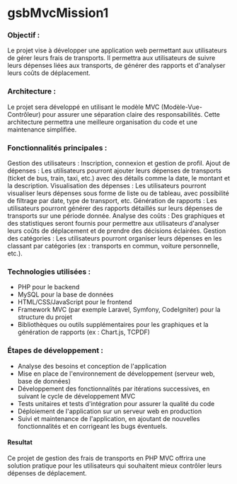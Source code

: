 # gsbMvcMission1

### Objectif :
Le projet vise à développer une application web permettant aux utilisateurs de gérer leurs frais de transports. Il permettra aux utilisateurs de suivre leurs dépenses liées aux transports, de générer des rapports et d'analyser leurs coûts de déplacement.

### Architecture :
Le projet sera développé en utilisant le modèle MVC (Modèle-Vue-Contrôleur) pour assurer une séparation claire des responsabilités. Cette architecture permettra une meilleure organisation du code et une maintenance simplifiée.

### Fonctionnalités principales :

Gestion des utilisateurs : Inscription, connexion et gestion de profil.
Ajout de dépenses : Les utilisateurs pourront ajouter leurs dépenses de transports (ticket de bus, train, taxi, etc.) avec des détails comme la date, le montant et la description.
Visualisation des dépenses : Les utilisateurs pourront visualiser leurs dépenses sous forme de liste ou de tableau, avec possibilité de filtrage par date, type de transport, etc.
Génération de rapports : Les utilisateurs pourront générer des rapports détaillés sur leurs dépenses de transports sur une période donnée.
Analyse des coûts : Des graphiques et des statistiques seront fournis pour permettre aux utilisateurs d'analyser leurs coûts de déplacement et de prendre des décisions éclairées.
Gestion des catégories : Les utilisateurs pourront organiser leurs dépenses en les classant par catégories (ex : transports en commun, voiture personnelle, etc.).

### Technologies utilisées :

- PHP pour le backend
- MySQL pour la base de données
- HTML/CSS/JavaScript pour le frontend
- Framework MVC (par exemple Laravel, Symfony, CodeIgniter) pour la structure du projet
- Bibliothèques ou outils supplémentaires pour les graphiques et la génération de rapports (ex : Chart.js, TCPDF)

### Étapes de développement :

- Analyse des besoins et conception de l'application
- Mise en place de l'environnement de développement (serveur web, base de données)
- Développement des fonctionnalités par itérations successives, en suivant le cycle de développement MVC
- Tests unitaires et tests d'intégration pour assurer la qualité du code
- Déploiement de l'application sur un serveur web en production
- Suivi et maintenance de l'application, en ajoutant de nouvelles fonctionnalités et en corrigeant les bugs éventuels.

#### Resultat

Ce projet de gestion des frais de transports en PHP MVC offrira une solution pratique pour les utilisateurs qui souhaitent mieux contrôler leurs dépenses de déplacement.
